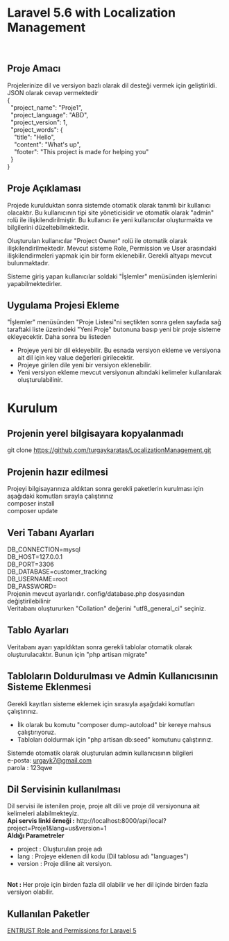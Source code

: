 # Laravel 5.6 with Localization Management
 <br>

## Proje Amacı
Projelerinize dil ve versiyon bazlı olarak dil desteği vermek için geliştirildi. JSON olarak cevap vermektedir<br>
{ <br>
&nbsp;&nbsp;"project_name": "Proje1",<br>
&nbsp;&nbsp;"project_language": "ABD",<br>
&nbsp;&nbsp;"project_version": 1,<br>
&nbsp;&nbsp;"project_words": {<br>
&nbsp;&nbsp;&nbsp;&nbsp;"title": "Hello",<br>
&nbsp;&nbsp;&nbsp;&nbsp;"content": "What's up",<br>
&nbsp;&nbsp;&nbsp;&nbsp;"footer": "This project is made for helping you"<br>
&nbsp;&nbsp;}<br>
}<br>

## Proje Açıklaması
Projede kurulduktan sonra sistemde otomatik olarak tanımlı bir kullanıcı olacaktır. Bu kullanıcının tipi site yöneticisidir ve otomatik olarak "admin" rolü ile ilişkilendirilmiştir. Bu kullanıcı ile yeni kullanıcılar oluşturmakta ve bilgilerini düzeltebilmektedir.<br>

Oluşturulan kullanıcılar "Project Owner" rolü ile otomatik olarak ilişkilendirilmektedir. Mevcut sisteme Role, Permission ve User arasındaki ilişkilendirmeleri yapmak için bir form eklenebilir. Gerekli altyapı mevcut bulunmaktadır.<br>

Sisteme giriş yapan kullanıcılar soldaki "İşlemler" menüsünden işlemlerini yapabilmektedirler.<br>

## Uygulama Projesi Ekleme
"İşlemler" menüsünden "Proje Listesi"ni seçtikten sonra gelen sayfada sağ taraftaki liste üzerindeki "Yeni Proje" butonuna basıp yeni bir proje sisteme ekleyecektir. Daha sonra bu listeden 
* Projeye yeni bir dil ekleyebilir. Bu esnada versiyon ekleme ve versiyona ait dil için key value değerleri girilecektir.  
* Projeye girilen dile yeni bir versiyon eklenebilir.
* Yeni versiyon ekleme mevcut versiyonun altındaki kelimeler kullanılarak oluşturulabilinir.

# Kurulum
## Projenin yerel bilgisayara kopyalanmadı
git clone https://github.com/turgaykaratas/LocalizationManagement.git<br>

## Projenin hazır edilmesi
Projeyi bilgisayarınıza aldıktan sonra gerekli paketlerin kurulması için aşağıdaki komutları sırayla çalıştırınız<br>
composer install <br>
composer update <br>

## Veri Tabanı Ayarları
DB_CONNECTION=mysql <br>
DB_HOST=127.0.0.1 <br>
DB_PORT=3306 <br>
DB_DATABASE=customer_tracking <br>
DB_USERNAME=root <br>
DB_PASSWORD= <br>
Projenin mevcut ayarlarıdır. config/database.php dosyasından değiştirilebilinir<br>
Veritabanı oluştururken "Collation" değerini "utf8_general_ci" seçiniz.<br>

## Tablo Ayarları
Veritabanı ayarı yapıldıktan sonra gerekli tablolar otomatik olarak oluşturulacaktır. Bunun için "php artisan migrate" <br>

## Tabloların Doldurulması ve Admin Kullanıcısının Sisteme Eklenmesi
Gerekli kayıtları sisteme eklemek için sırasıyla aşağıdaki komutları çalıştırınız. <br>
* İlk olarak bu komutu "composer dump-autoload" bir kereye mahsus çalıştırıyoruz.
* Tabloları doldurmak için "php artisan db:seed" komutunu çalıştırınız.<br>

Sistemde otomatik olarak oluşturulan admin kullanıcısının bilgileri <br>
e-posta: urgayk7@gmail.com <br>
parola : 123qwe<br>

## Dil Servisinin kullanılması
Dil servisi ile istenilen proje, proje alt dili ve proje dil versiyonuna ait kelimeleri alabilmekteyiz. <br>
<b>Api servis linki örneği :</b> http://localhost:8000/api/local?project=Proje1&lang=us&version=1 <br>
<b>Aldığı Parametreler</b>
* project : Oluşturulan proje adı
* lang : Projeye eklenen dil kodu (Dil tablosu adı "languages")
* version : Proje diline ait versiyon. <br><br>

<b>Not : </b> Her proje için birden fazla dil olabilir ve her dil içinde birden fazla versiyon olabilir.


## Kullanılan Paketler
[ENTRUST Role and Permissions for Laravel 5](https://github.com/Zizaco/entrust)